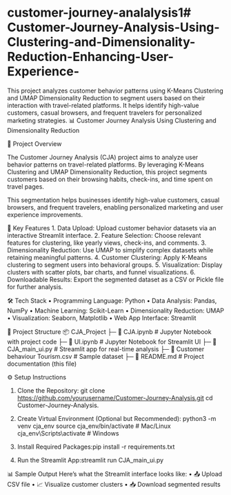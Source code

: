 # customer-journey-analalysis1# Customer-Journey-Analysis-Using-Clustering-and-Dimensionality-Reduction-Enhancing-User-Experience-
This project analyzes customer behavior patterns using K-Means Clustering and UMAP Dimensionality Reduction to segment users based on their interaction with travel-related platforms. It helps identify high-value customers, casual browsers, and frequent travelers for personalized marketing strategies.
📊 Customer Journey Analysis Using Clustering and Dimensionality Reduction

🌟 Project Overview

The Customer Journey Analysis (CJA) project aims to analyze user behavior patterns on travel-related platforms. By leveraging K-Means Clustering and UMAP Dimensionality Reduction, this project segments customers based on their browsing habits, check-ins, and time spent on travel pages.

This segmentation helps businesses identify high-value customers, casual browsers, and frequent travelers, enabling personalized marketing and user experience improvements.

🚀 Key Features
	1.	Data Upload: Upload customer behavior datasets via an interactive Streamlit interface.
	2.	Feature Selection: Choose relevant features for clustering, like yearly views, check-ins, and comments.
	3.	Dimensionality Reduction: Use UMAP to simplify complex datasets while retaining meaningful patterns.
	4.	Customer Clustering: Apply K-Means clustering to segment users into behavioral groups.
	5.	Visualization: Display clusters with scatter plots, bar charts, and funnel visualizations.
	6.	Downloadable Results: Export the segmented dataset as a CSV or Pickle file for further analysis.
 
 🛠 Tech Stack
	•	Programming Language: Python
	•	Data Analysis: Pandas, NumPy
	•	Machine Learning: Scikit-Learn
	•	Dimensionality Reduction: UMAP
	•	Visualization: Seaborn, Matplotlib
	•	Web App Interface: Streamlit
 
 📂 Project Structure
  📦 CJA_Project
├─ 📄 CJA.ipynb               # Jupyter Notebook with project code
├─ 📄 UI.ipynb                # Jupyter Notebook for Streamlit UI
├─ 📄 CJA_main_ui.py          # Streamlit app for real-time analysis
├─ 📄 Customer behaviour Tourism.csv  # Sample dataset
├─ 📄 README.md               # Project documentation (this file)

⚙ Setup Instructions
	
 1.	Clone the Repository: git clone https://github.com/yourusername/Customer-Journey-Analysis.git
cd Customer-Journey-Analysis.
	
 2.	Create Virtual Environment (Optional but Recommended):
 python3 -m venv cja_env
source cja_env/bin/activate  # Mac/Linux
cja_env\\Scripts\\activate   # Windows
	
 3.	Install Required Packages:pip install -r requirements.txt
 4.	Run the Streamlit App:streamlit run CJA_main_ui.py

📊 Sample Output
Here’s what the Streamlit interface looks like:
	•	📤 Upload CSV file
	•	📈 Visualize customer clusters
	•	📥 Download segmented results
